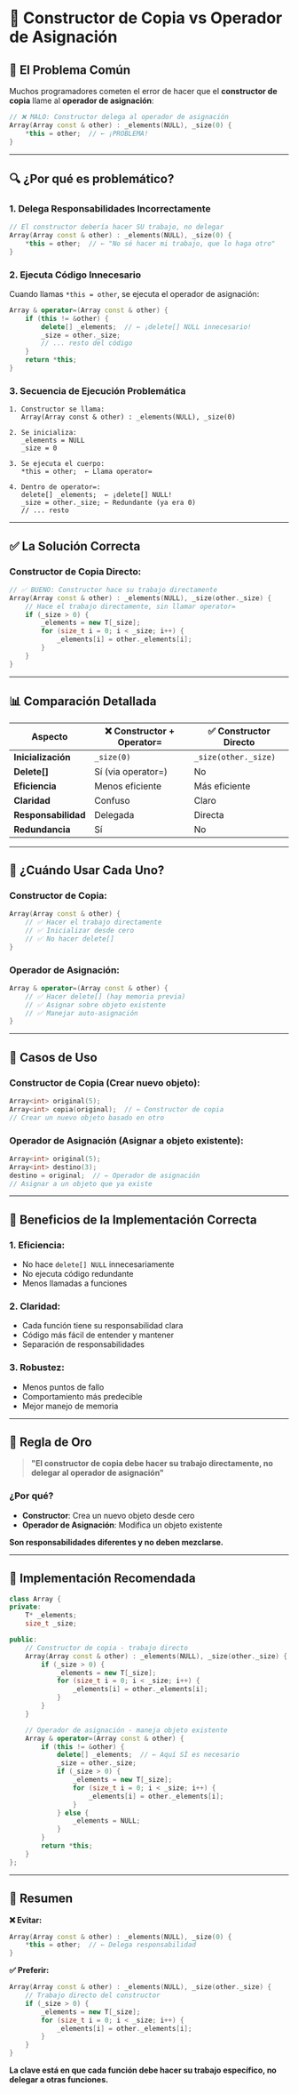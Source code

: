 # 🔄 Constructor de Copia vs Operador de Asignación

## 🚨 **El Problema Común**

Muchos programadores cometen el error de hacer que el **constructor de copia** llame al **operador de asignación**:

```cpp
// ❌ MALO: Constructor delega al operador de asignación
Array(Array const & other) : _elements(NULL), _size(0) {
    *this = other;  // ← ¡PROBLEMA!
}
```

---

## 🔍 **¿Por qué es problemático?**

### **1. Delega Responsabilidades Incorrectamente**

```cpp
// El constructor debería hacer SU trabajo, no delegar
Array(Array const & other) : _elements(NULL), _size(0) {
    *this = other;  // ← "No sé hacer mi trabajo, que lo haga otro"
}
```

### **2. Ejecuta Código Innecesario**

Cuando llamas `*this = other`, se ejecuta el operador de asignación:

```cpp
Array & operator=(Array const & other) {
    if (this != &other) {
        delete[] _elements;  // ← ¡delete[] NULL innecesario!
        _size = other._size;
        // ... resto del código
    }
    return *this;
}
```

### **3. Secuencia de Ejecución Problemática**

```
1. Constructor se llama:
   Array(Array const & other) : _elements(NULL), _size(0)

2. Se inicializa:
   _elements = NULL
   _size = 0

3. Se ejecuta el cuerpo:
   *this = other;  ← Llama operator=

4. Dentro de operator=:
   delete[] _elements;  ← ¡delete[] NULL!
   _size = other._size; ← Redundante (ya era 0)
   // ... resto
```

---

## ✅ **La Solución Correcta**

### **Constructor de Copia Directo:**

```cpp
// ✅ BUENO: Constructor hace su trabajo directamente
Array(Array const & other) : _elements(NULL), _size(other._size) {
    // Hace el trabajo directamente, sin llamar operator=
    if (_size > 0) {
        _elements = new T[_size];
        for (size_t i = 0; i < _size; i++) {
            _elements[i] = other._elements[i];
        }
    }
}
```

---

## 📊 **Comparación Detallada**

| Aspecto | ❌ Constructor + Operator= | ✅ Constructor Directo |
|---------|---------------------------|----------------------|
| **Inicialización** | `_size(0)` | `_size(other._size)` |
| **Delete[]** | Sí (via operator=) | No |
| **Eficiencia** | Menos eficiente | Más eficiente |
| **Claridad** | Confuso | Claro |
| **Responsabilidad** | Delegada | Directa |
| **Redundancia** | Sí | No |

---

## 🎯 **¿Cuándo Usar Cada Uno?**

### **Constructor de Copia:**
```cpp
Array(Array const & other) {
    // ✅ Hacer el trabajo directamente
    // ✅ Inicializar desde cero
    // ✅ No hacer delete[]
}
```

### **Operador de Asignación:**
```cpp
Array & operator=(Array const & other) {
    // ✅ Hacer delete[] (hay memoria previa)
    // ✅ Asignar sobre objeto existente
    // ✅ Manejar auto-asignación
}
```

---

## 🔄 **Casos de Uso**

### **Constructor de Copia (Crear nuevo objeto):**
```cpp
Array<int> original(5);
Array<int> copia(original);  // ← Constructor de copia
// Crear un nuevo objeto basado en otro
```

### **Operador de Asignación (Asignar a objeto existente):**
```cpp
Array<int> original(5);
Array<int> destino(3);
destino = original;  // ← Operador de asignación
// Asignar a un objeto que ya existe
```

---

## 🚀 **Beneficios de la Implementación Correcta**

### **1. Eficiencia:**
- No hace `delete[] NULL` innecesariamente
- No ejecuta código redundante
- Menos llamadas a funciones

### **2. Claridad:**
- Cada función tiene su responsabilidad clara
- Código más fácil de entender y mantener
- Separación de responsabilidades

### **3. Robustez:**
- Menos puntos de fallo
- Comportamiento más predecible
- Mejor manejo de memoria

---

## 📝 **Regla de Oro**

> **"El constructor de copia debe hacer su trabajo directamente, no delegar al operador de asignación"**

### **¿Por qué?**
- **Constructor**: Crea un nuevo objeto desde cero
- **Operador de Asignación**: Modifica un objeto existente

**Son responsabilidades diferentes y no deben mezclarse.**

---

## 🔧 **Implementación Recomendada**

```cpp
class Array {
private:
    T* _elements;
    size_t _size;

public:
    // Constructor de copia - trabajo directo
    Array(Array const & other) : _elements(NULL), _size(other._size) {
        if (_size > 0) {
            _elements = new T[_size];
            for (size_t i = 0; i < _size; i++) {
                _elements[i] = other._elements[i];
            }
        }
    }

    // Operador de asignación - maneja objeto existente
    Array & operator=(Array const & other) {
        if (this != &other) {
            delete[] _elements;  // ← Aquí SÍ es necesario
            _size = other._size;
            if (_size > 0) {
                _elements = new T[_size];
                for (size_t i = 0; i < _size; i++) {
                    _elements[i] = other._elements[i];
                }
            } else {
                _elements = NULL;
            }
        }
        return *this;
    }
};
```

---

## 🎯 **Resumen**

**❌ Evitar:**
```cpp
Array(Array const & other) : _elements(NULL), _size(0) {
    *this = other;  // ← Delega responsabilidad
}
```

**✅ Preferir:**
```cpp
Array(Array const & other) : _elements(NULL), _size(other._size) {
    // Trabajo directo del constructor
    if (_size > 0) {
        _elements = new T[_size];
        for (size_t i = 0; i < _size; i++) {
            _elements[i] = other._elements[i];
        }
    }
}
```

**La clave está en que cada función debe hacer su trabajo específico, no delegar a otras funciones.**










